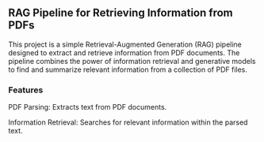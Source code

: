 ## RAG Pipeline for Retrieving Information from PDFs

This project is a simple Retrieval-Augmented Generation (RAG) pipeline designed to extract and retrieve information from PDF documents. The pipeline combines the power of information retrieval and generative models to find and summarize relevant information from a collection of PDF files.

### Features

PDF Parsing: Extracts text from PDF documents.

Information Retrieval: Searches for relevant information within the parsed text.
